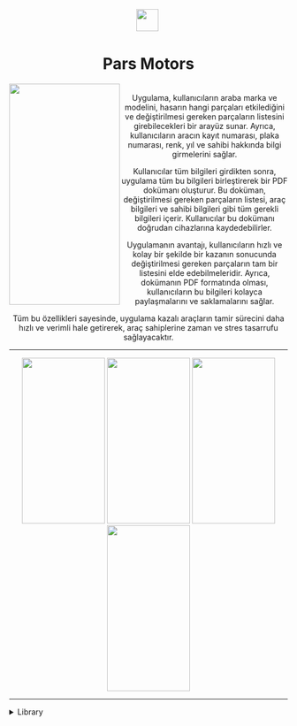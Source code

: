 <div align="center">
<img width="40" height="40" src="https://user-images.githubusercontent.com/85956297/218705652-735e8450-d1df-4e42-83dc-57075f7c4ac9.jpg">&nbsp

#  Pars Motors

</div>

<div>
  <img max-width="200" width="200" height="400" max-height="400"  align="left" src="https://user-images.githubusercontent.com/85956297/218676779-080624d5-d508-4774-914a-3e5cb1a0f314.gif">&nbsp

  <div align="center">
    Uygulama, kullanıcıların araba marka ve modelini, hasarın hangi parçaları etkilediğini ve değiştirilmesi gereken parçaların listesini girebilecekleri bir arayüz sunar. Ayrıca, kullanıcıların aracın kayıt numarası, plaka numarası, renk, yıl ve sahibi hakkında bilgi girmelerini sağlar.
  
  Kullanıcılar tüm bilgileri girdikten sonra, uygulama tüm bu bilgileri birleştirerek bir PDF dokümanı oluşturur. Bu doküman, değiştirilmesi gereken parçaların listesi, araç bilgileri ve sahibi bilgileri gibi tüm gerekli bilgileri içerir. Kullanıcılar bu dokümanı doğrudan cihazlarına kaydedebilirler.
  
  Uygulamanın avantajı, kullanıcıların hızlı ve kolay bir şekilde bir kazanın sonucunda değiştirilmesi gereken parçaların tam bir listesini elde edebilmeleridir. Ayrıca, dokümanın PDF formatında olması, kullanıcıların bu bilgileri kolayca paylaşmalarını ve saklamalarını sağlar.
  
  Tüm bu özellikleri sayesinde, uygulama kazalı araçların tamir sürecini daha hızlı ve verimli hale getirerek, araç sahiplerine zaman ve stres tasarrufu sağlayacaktır.
  </div>
</div>

---

<div align="center" display="none">
  <img width="150" height="300" src="https://user-images.githubusercontent.com/85956297/218704916-2ab29027-cd67-48aa-b893-69d664e19704.png">
  <img width="150" height="300" src="https://user-images.githubusercontent.com/85956297/218704949-c1276ff4-d125-4b24-bfb1-115826e4c9bb.png">
  <img width="150" height="300" src="https://user-images.githubusercontent.com/85956297/218704850-3d8822b0-c67f-4d0d-aa75-dc51f6398a11.png">
  <img width="150" height="300" src="https://user-images.githubusercontent.com/85956297/218704886-24cbdbb7-9cf2-4a9d-8a1d-474315e0c520.png">
</div>

---
<details>
<summary>Library</summary>

- <a href="https://www.npmjs.com/package/react-native-html-to-pdf" target="_blank"> react-native-html-to-pdf </a>

- <a href="https://www.npmjs.com/package/react-native-vector-icons" target="_blank"> react-native-vector-icons </a>

- <a href="https://www.npmjs.com/package/react-native-file-viewer" target="_blank"> react-native-file-viewe </a>

- <a href="https://www.npmjs.com/package/formik" target="_blank"> formik </a>

</details>

